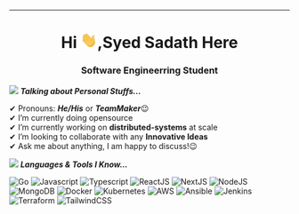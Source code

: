 
<hr>
<h1 align="center">Hi <img src="https://raw.githubusercontent.com/ABSphreak/ABSphreak/master/gifs/Hi.gif" width="30px">,Syed Sadath Here</h1>
<h3 align="center">Software Engineerring Student</h3>

<img src="https://media.giphy.com/media/ObNTw8Uzwy6KQ/giphy.gif" width="30px">&nbsp;***Talking about Personal Stuffs...***

✔ Pronouns: ***He/His*** or ***TeamMaker***😉 <br>
✔ I’m currently doing opensource<br>
✔ I’m currently working on  **distributed-systems** at scale  <br>
✔ I’m looking to collaborate with any **Innovative Ideas**<br>
✔ Ask me about anything, I am happy to discuss!😉<br>
 

<img src="https://media.giphy.com/media/ObNTw8Uzwy6KQ/giphy.gif" width="30px">&nbsp;***Languages & Tools I Know...***
<p align="left">
  

<img alt="Go" src="https://img.shields.io/badge/go-%2300ADD8.svg?style=for-the-badge&logo=go&logoColor=white" />
<img alt='Javascript'  src='https://img.shields.io/badge/javascript-%23323330.svg?style=for-the-badge&logo=javascript&logoColor=%23F7DF1E' />

<img alt='Typescript'  src='https://img.shields.io/badge/typescript-%23007ACC.svg?style=for-the-badge&logo=typescript&logoColor=white' />

<img alt='ReactJS'  src='https://img.shields.io/badge/react-%2320232a.svg?style=for-the-badge&logo=react&logoColor=%2361DAFB' />

<img alt='NextJS'  src='https://img.shields.io/badge/Next-black?style=for-the-badge&logo=next.js&logoColor=white' />


<img alt='NodeJS'  src='https://img.shields.io/badge/node.js-6DA55F?style=for-the-badge&logo=node.js&logoColor=white' />


<img alt='MongoDB'  src='https://img.shields.io/badge/MongoDB-%234ea94b.svg?style=for-the-badge&logo=mongodb&logoColor=white' />

<img alt='Docker'  src='https://img.shields.io/badge/docker-%230db7ed.svg?style=for-the-badge&logo=docker&logoColor=white' />
  
<img alt='Kubernetes'  src='https://img.shields.io/badge/kubernetes-%23326ce5.svg?style=for-the-badge&logo=kubernetes&logoColor=white' />
  <img alt='AWS'  src='https://img.shields.io/badge/AWS-%23FF9900.svg?style=for-the-badge&logo=amazon-aws&logoColor=white' />
  <img alt='Ansible'  src='https://img.shields.io/badge/ansible-%231A1918.svg?style=for-the-badge&logo=ansible&logoColor=white' />
  <img alt='Jenkins'  src='https://img.shields.io/badge/jenkins-%232C5263.svg?style=for-the-badge&logo=jenkins&logoColor=white' />
<img alt='Terraform'  src='https://img.shields.io/badge/terraform-%235835CC.svg?style=for-the-badge&logo=terraform&logoColor=white' />

<img alt='TailwindCSS'  src='https://img.shields.io/badge/tailwindcss-%2338B2AC.svg?style=for-the-badge&logo=tailwind-css&logoColor=white' />








